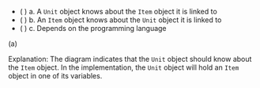 <panel header="{{ icon_Q_A }} What does the navigability given by this diagram mean?">

<pic src="{{baseUrl}}/uml/classDiagrams/associations/navigability/images/unitItem.png" height="100" />
<p/>

- ( ) a. A `Unit` object knows about the `Item` object it is linked to
- ( ) b. An `Item` object knows about the `Unit` object it is linked to
- ( ) c. Depends on the programming language

<panel type="seamless" header="{{ icon_A }} Answer" minimized>

(a)

Explanation: The diagram indicates that the `Unit` object should know about the `Item` object. In the implementation, the `Unit` object will hold an `Item` object in one of its variables.

</panel>
</panel>
